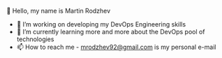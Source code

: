  👋 Hello, my name is Martin Rodzhev 
- 🔭 I’m working on developing my DevOps Engineering skills
- 🌱 I’m currently learning more and more about the DevOps pool of technologies
- 📫 How to reach me - mrodzhev92@gmail.com is my personal e-mail
